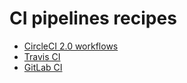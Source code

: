 # CI pipelines recipes
- [CircleCI 2.0 workflows](circleci-workflows.md)
- [Travis CI](travis.md)
- [GitLab CI](gitlab-ci.md)
